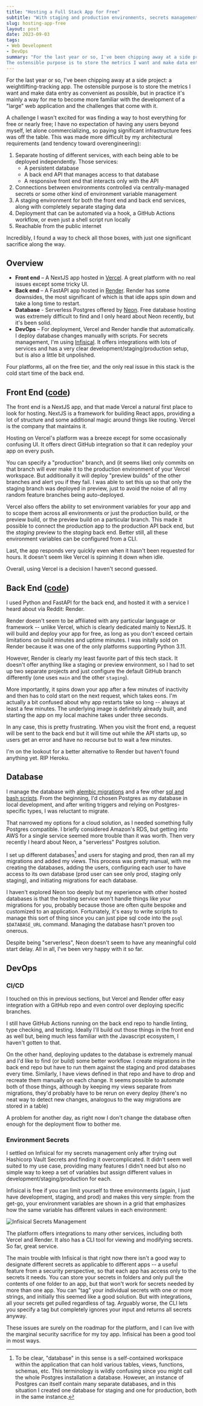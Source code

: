 ```yaml
---
title: "Hosting a Full Stack App for Free"
subtitle: "With staging and production environments, secrets management, and automated deployment"
slug: hosting-app-free
layout: post
date: 2023-09-03
tags:
- Web Development
- DevOps
summary: "For the last year or so, I've been chipping away at a side project: a weightlifting-tracking app.
The ostensible purpose is to store the metrics I want and make data entry as convenient as possible, but in practice it's mainly a way for me to become more familiar with the development of a \"large\" web application and the challenges that come with it."
---
```


For the last year or so, I've been chipping away at a side project: a weightlifting-tracking app.
The ostensible purpose is to store the metrics I want and make data entry as convenient as possible, but in practice it's mainly a way for me to become more familiar with the development of a "large" web application and the challenges that come with it.

A challenge I wasn't excited for was finding a way to host everything for free or nearly free; I have no expectation of having any users beyond myself, let alone commercializing, so paying significant infrastructure fees was off the table.
This was made more difficult by my architectural requirements (and tendency toward overengineering):
1. Separate hosting of different services, with each being able to be deployed independently. Those services:
    - A persistent database
    - A back end API that manages access to that database
    - A responsive front end that interacts only with the API
2. Connections between environments controlled via centrally-managed secrets or some other kind of environment variable management
3. A staging environment for both the front end and back end services, along with completely separate staging data
4. Deployment that can be automated via a hook, a GitHub Actions workflow, or even just a shell script run locally
5. Reachable from the public internet

Incredibly, I found a way to check all those boxes, with just one significant sacrifice along the way.

## Overview

- **Front end** – A NextJS app hosted in [Vercel](https://vercel.com). A great platform with no real issues except some tricky UI.
- **Back end** – A FastAPI app hosted in [Render](https://render.com). Render has some downsides, the most significant of which is that idle apps spin down and take a long time to restart.
- **Database** - Serverless Postgres offered by [Neon](https://neon.tech). Free database hosting was extremely difficult to find and I only heard about Neon recently, but it's been solid.
- **DevOps** – For deployment, Vercel and Render handle that automatically. I deploy database changes manually with scripts. For secrets management, I'm using [Infisical](https://infisical.com). It offers integrations with lots of services and has a very clear development/staging/production setup, but is also a little bit unpolished.

Four platforms, all on the free tier, and the only real issue in this stack is the cold start time of the back end.

## Front End ([code](https://github.com/eswan18/workout-fe))

The front end is a NextJS app, and that made Vercel a natural first place to look for hosting.
NextJS is a framework for building React apps, providing a lot of structure and some additional magic around things like routing.
Vercel is the company that maintains it.

Hosting on Vercel's platform was a breeze except for some occasionally confusing UI.
It offers direct GitHub integration so that it can redeploy your app on every push.

You can specify a "production" branch, and (it seems like) only commits on that branch will ever make it to the production environment of your Vercel workspace.
But additionally it will deploy "preview builds" of the other branches and alert you if they fail.
I was able to set this up so that only the staging branch was deployed in preview, just to avoid the noise of all my random feature branches being auto-deployed.

Vercel also offers the ability to set environment variables for your app and to scope them across all environments or just the production build, or the preview build, or the preview build on a particular branch.
This made it possible to connect the production app to the production API back end, but the *staging* preview to the *staging* back end.
Better still, all these environment variables can be configured from a CLI.

Last, the app responds very quickly even when it hasn't been requested for hours.
It doesn't seem like Vercel is spinning it down when idle.

Overall, using Vercel is a decision I haven't second guessed.

## Back End ([code](https://github.com/eswan18/workout-api))

I used Python and FastAPI for the back end, and hosted it with a service I heard about via Reddit: Render.

Render doesn't seem to be affiliated with any particular language or framework -- unlike Vercel, which is clearly dedicated mainly to NextJS.
It will build and deploy your app for free, as long as you don't exceed certain limitations on build minutes and uptime minutes.
I was initally sold on Render because it was one of the only platforms supporting Python 3.11.

However, Render is clearly my least favorite part of this tech stack.
It doesn't offer anything like a staging or preview environment, so I had to set up two separate projects and just configure the default GitHub branch differently (one uses `main` and the other `staging`).

More importantly, it spins down your app after a few minutes of inactivity and then has to cold start on the next request, which takes eons.
I'm actually a bit confused about why app restarts take so long -- always at least a few minutes.
The underlying image is definitely already built, and starting the app on my local machine takes under three seconds.

In any case, this is pretty frustrating.
When you visit the front end, a request will be sent to the back end but it will time out while the API starts up, so users get an error and have no recourse but to wait a few minutes.

I'm on the lookout for a better alternative to Render but haven't found anything yet. RIP Heroku.

## Database

I manage the database with [alembic migrations](https://github.com/eswan18/workout-api/tree/main/alembic) and a few other [sql and bash scripts](https://github.com/eswan18/workout-api/tree/main/db).
From the beginning, I'd chosen Postgres as my database in local development, and after writing triggers and relying on Postgres-specific types, I was reluctant to migrate.

That narrowed my options for a cloud solution, as I needed something fully Postgres compatible.
I briefly considered Amazon's RDS, but getting into AWS for a single service seemed more trouble than it was worth.
Then very recently I heard about Neon, a "serverless" Postgres solution.

I set up different databases[^pg-database] and users for staging and prod, then ran all my migrations and added my views.
This process was pretty manual, with me creating the databases, adding the users, configuring each user to have access to its own database (prod user can see only prod, staging only staging), and initiating migrations for each database.

I haven't explored Neon too deeply but my experience with other hosted databases is that the hosting service won't handle things like your migrations for you, probably because those are often quite bespoke and customized to an application.
Fortunately, it's easy to write scripts to manage this sort of thing since you can just pipe sql code into the `psql $DATABASE_URL` command.
Managing the database hasn't proven too onerous.

Despite being "serverless", Neon doesn't seem to have any meaningful cold start delay.
All in all, I've been very happy with it so far.

## DevOps

### CI/CD

I touched on this in previous sections, but Vercel and Render offer easy integration with a GitHub repo and even control over deploying specific branches.

I still have GitHub Actions running on the back end repo to handle linting, type checking, and testing.
Ideally I'll build out those things in the front end as well but, being much less familiar with the Javascript ecosystem, I haven't gotten to that.

On the other hand, deploying updates to the database is extremely manual and I'd like to find (or build) some better workflow.
I create migrations in the back end repo but have to run them against the staging and prod databases every time.
Similarly, I have views defined in that repo and have to drop and recreate them manually on each change.
It seems possible to automate both of those things, although by keeping my views separate from migrations, they'd probably have to be rerun on every deploy (there's no  neat way to detect new changes, analogous to the way migrations are stored in a table)

A problem for another day, as right now I don't change the database often enough for the deployment flow to bother me.

### Environment Secrets

I settled on Infisical for my secrets management only after trying out Hashicorp Vault Secrets and finding it overcomplicated.
It didn't seem well suited to my use case, providing many features I didn't need but also no simple way to keep a set of variables but assign different values in development/staging/production for each.

Infisical is free if you can limit yourself to three environments (again, I just have development, staging, and prod) and makes this very simple: from the get-go, your environment variables are shown in a grid that emphasizes how the same variable has different values in each environment:

![Infisical Secrets Management](./infisical-secrets-overview.png)

The platform offers integrations to many other services, including both Vercel and Render.
It also has a CLI tool for viewing and modifying secrets.
So far, great service.

The main trouble with Infisical is that right now there isn't a good way to designate different secrets as applicable to different apps -- a useful feature from a security perspective, so that each app has access only to the secrets it needs.
You can store your secrets in folders and only pull the contents of one folder to an app, but that won't work for secrets needed by more than one app.
You can "tag" your individual secrets with one or more strings, and initially this seemed like a good solution.
But with integrations, all your secrets get pulled regardless of tag.
Arguably worse, the CLI lets you specify a tag but completely ignores your input and returns all secrets anyway.

These issues are surely on the roadmap for the platform, and I can live with the marginal security sacrifice for my toy app.
Infisical has been a good tool in most ways.

[^pg-database]: To be clear, "database" in this sense is a self-contained workspace within the application that can hold various tables, views, functions, schemas, etc. This terminology is wildly confusing since you might call the whole Postgres installation a database. However, an instance of Postgres can itself contain many separate databases, and in this situation I created one database for staging and one for production, both in the same instance.